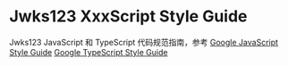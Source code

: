 # Jwks123 XxxScript Style Guide

Jwks123 JavaScript 和 TypeScript 代码规范指南，参考
[Google JavaScript Style Guide](https://google.github.io/styleguide/jsguide.html)
[Google TypeScript Style Guide](https://google.github.io/styleguide/tsguide.html)
